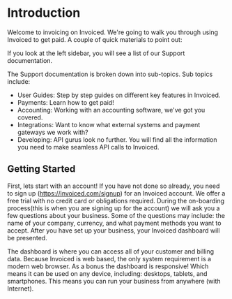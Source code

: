 # Introduction

Welcome to invoicing on Invoiced. We're going to walk you through using Invoiced to get paid. A couple of quick materials to point out:

If you look at the left sidebar, you will see a list of our Support documentation.

The Support documentation is broken down into sub-topics. Sub topics include:

- User Guides: Step by step guides on different key features in Invoiced.
- Payments: Learn how to get paid!
- Accounting: Working with an accounting software, we've got you covered.
- Integrations: Want to know what external systems and payment gateways we work with?
- Developing: API gurus look no further. You will find all the information you need to make seamless API calls to Invoiced.

## Getting Started

First, lets start with an account! If you have not done so already, you need to sign up (https://invoiced.com/signup) for an Invoiced account. We offer a free trial with no credit card or obligations required. During the on-boarding process(this is when you are signing up for the account) we will ask you a few questions about your business. Some of the questions may include: the name of your company, currency, and what payment methods you want to accept. After you have set up your business, your Invoiced dashboard will be presented. 

The dashboard is where you can access all of your customer and billing data. Because Invoiced is web based,  the only system requirement is a modern web browser. As a bonus the dashboard is responsive! Which means it can be used on any device, including: desktops, tablets, and smartphones. This means you can run your business from anywhere (with Internet).
